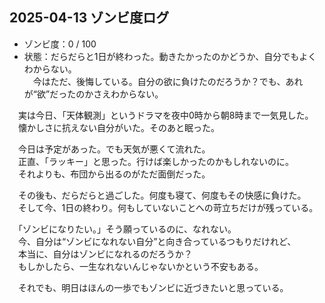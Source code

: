 ## 2025-04-13 ゾンビ度ログ

- ゾンビ度：0 / 100  
- 状態：だらだらと1日が終わった。動きたかったのかどうか、自分でもよくわからない。  
　今はただ、後悔している。自分の欲に負けたのだろうか？でも、あれが“欲”だったのかさえわからない。  

　実は今日、「天体観測」というドラマを夜中0時から朝8時まで一気見した。  
　懐かしさに抗えない自分がいた。そのあと眠った。  

　今日は予定があった。でも天気が悪くて流れた。  
　正直、「ラッキー」と思った。行けば楽しかったのかもしれないのに。  
　それよりも、布団から出るのがただ面倒だった。  

　その後も、だらだらと過ごした。何度も寝て、何度もその快感に負けた。  
　そして今、1日の終わり。何もしていないことへの苛立ちだけが残っている。  

　「ゾンビになりたい。」そう願っているのに、なれない。  
　今、自分は“ゾンビになれない自分”と向き合っているつもりだけれど、  
　本当に、自分はゾンビになれるのだろうか？  
　もしかしたら、一生なれないんじゃないかという不安もある。  

　それでも、明日はほんの一歩でもゾンビに近づきたいと思っている。
